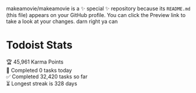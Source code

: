 makeamovie/makeamovie is a ✨ special ✨ repository because its `README.md` (this file) appears on your GitHub profile.
You can click the Preview link to take a look at your changes. darn right ya can

# Todoist Stats

<!-- TODO-IST:START -->
🏆  45,961 Karma Points           
🌸  Completed 0 tasks today           
✅  Completed 32,420 tasks so far           
⏳  Longest streak is 328 days
<!-- TODO-IST:END -->